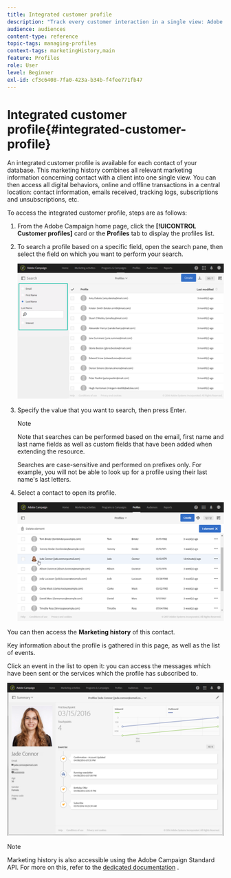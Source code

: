 ```yaml
---
title: Integrated customer profile
description: "Track every customer interaction in a single view: Adobe Campaign integrated customer profile is updated throughout the customer life cycle."
audience: audiences
content-type: reference
topic-tags: managing-profiles
context-tags: marketingHistory,main
feature: Profiles
role: User
level: Beginner
exl-id: cf3c6408-7fa0-423a-b34b-f4fee771fb47
---
```

# Integrated customer profile{#integrated-customer-profile}

An integrated customer profile is available for each contact of your database. This marketing history combines all relevant marketing information concerning contact with a client into one single view. You can then access all digital behaviors, online and offline transactions in a central location: contact information, emails received, tracking logs, subscriptions and unsubscriptions, etc.

To access the integrated customer profile, steps are as follows:

1. From the Adobe Campaign home page, click the **[!UICONTROL Customer profiles]** card or the **Profiles** tab to display the profiles list.

1. To search a profile based on a specific field, open the search pane, then select the field on which you want to perform your search.


   ![](assets/profile-search.png)

1. Specify the value that you want to search, then press Enter.

      >[!NOTE]
      >
      >Note that searches can be performed based on the email, first name and last name fields as well as custom fields that have been added when extending the resource.
      >
      >Searches are case-sensitive and performed on prefixes only. For example, you will not be able to look up for a profile using their last name's last letters.

1. Select a contact to open its profile.

   ![](assets/mkt_hist_access.png)

You can then access the **Marketing history** of this contact.

Key information about the profile is gathered in this page, as well as the list of events.
   
Click an event in the list to open it: you can access the messages which have been sent or the services which the profile has subscribed to.

![](assets/mkt_hist_view.png)

>[!NOTE]
>
>Marketing history is also accessible using the Adobe Campaign Standard API. For more on this, refer to the [dedicated documentation](../../api/using/interacting-with-marketing-history.md) .
